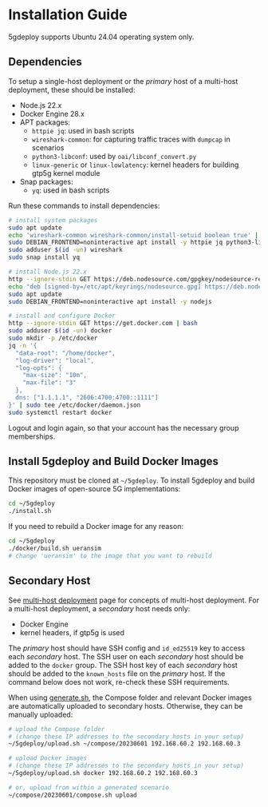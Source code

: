 # Installation Guide

5gdeploy supports Ubuntu 24.04 operating system only.

## Dependencies

To setup a single-host deployment or the *primary* host of a multi-host deployment, these should be installed:

* Node.js 22.x
* Docker Engine 28.x
* APT packages:
  * `httpie jq`: used in bash scripts
  * `wireshark-common`: for capturing traffic traces with `dumpcap` in scenarios
  * `python3-libconf`: used by `oai/libconf_convert.py`
  * `linux-generic` or `linux-lowlatency`: kernel headers for building gtp5g kernel module
* Snap packages:
  * `yq`: used in bash scripts

Run these commands to install dependencies:

```bash
# install system packages
sudo apt update
echo 'wireshark-common wireshark-common/install-setuid boolean true' | sudo debconf-set-selections
sudo DEBIAN_FRONTEND=noninteractive apt install -y httpie jq python3-libconf wireshark-common
sudo adduser $(id -un) wireshark
sudo snap install yq

# install Node.js 22.x
http --ignore-stdin GET https://deb.nodesource.com/gpgkey/nodesource-repo.gpg.key | sudo gpg --dearmor -o /etc/apt/keyrings/nodesource.gpg
echo "deb [signed-by=/etc/apt/keyrings/nodesource.gpg] https://deb.nodesource.com/node_22.x nodistro main" | sudo tee /etc/apt/sources.list.d/nodesource.list
sudo apt update
sudo DEBIAN_FRONTEND=noninteractive apt install -y nodejs

# install and configure Docker
http --ignore-stdin GET https://get.docker.com | bash
sudo adduser $(id -un) docker
sudo mkdir -p /etc/docker
jq -n '{
  "data-root": "/home/docker",
  "log-driver": "local",
  "log-opts": {
    "max-size": "10m",
    "max-file": "3"
  },
  dns: ["1.1.1.1", "2606:4700:4700::1111"]
}' | sudo tee /etc/docker/daemon.json
sudo systemctl restart docker
```

Logout and login again, so that your account has the necessary group memberships.

## Install 5gdeploy and Build Docker Images

This repository must be cloned at `~/5gdeploy`.
To install 5gdeploy and build Docker images of open-source 5G implementations:

```bash
cd ~/5gdeploy
./install.sh
```

If you need to rebuild a Docker image for any reason:

```bash
cd ~/5gdeploy
./docker/build.sh ueransim
# change 'ueransim' to the image that you want to rebuild
```

## Secondary Host

See [multi-host deployment](multi-host.md) page for concepts of multi-host deployment.
For a multi-host deployment, a *secondary* host needs only:

* Docker Engine
* kernel headers, if gtp5g is used

The *primary* host should have SSH config and `id_ed25519` key to access each *secondary* host.
The SSH user on each *secondary* host should be added to the `docker` group.
The SSH host key of each *secondary* host should be added to the `known_hosts` file on the *primary* host.
If the command below does not work, re-check these SSH requirements.

When using [generate.sh](../scenario/generate.sh), the Compose folder and relevant Docker images are automatically uploaded to secondary hosts.
Otherwise, they can be manually uploaded:

```bash
# upload the Compose folder
# (change these IP addresses to the secondary hosts in your setup)
~/5gdeploy/upload.sh ~/compose/20230601 192.168.60.2 192.168.60.3

# upload Docker images
# (change these IP addresses to the secondary hosts in your setup)
~/5gdeploy/upload.sh docker 192.168.60.2 192.168.60.3

# or, upload from within a generated scenario
~/compose/20230601/compose.sh upload
```
